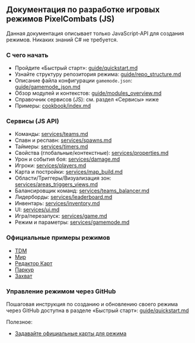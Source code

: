 ## Документация по разработке игровых режимов PixelCombats (JS)

Данная документация описывает только JavaScript-API для создания режимов. Никаких знаний C# не требуется.

### С чего начать
- Пройдите «Быстрый старт»: [guide/quickstart.md](guide/quickstart.md)
- Узнайте структуру репозитория режима: [guide/repo_structure.md](guide/repo_structure.md)
- Описание файла конфигурации `gamemode.json`: [guide/gamemode_json.md](guide/gamemode_json.md)
- Обзор модулей и контекстов: [guide/modules_overview.md](guide/modules_overview.md)
- Справочник сервисов (JS): см. раздел «Сервисы» ниже
- Примеры: [cookbook/index.md](cookbook/index.md)

### Сервисы (JS API)
- Команды: [services/teams.md](services/teams.md)
- Спавн и респавн: [services/spawns.md](services/spawns.md)
- Таймеры: [services/timers.md](services/timers.md)
- Свойства (глобальные/контекстные): [services/properties.md](services/properties.md)
- Урон и события боя: [services/damage.md](services/damage.md)
- Игроки: [services/players.md](services/players.md)
- Карта и постройки: [services/map_build.md](services/map_build.md)
- Области/Триггеры/Визуализация зон: [services/areas_triggers_views.md](services/areas_triggers_views.md)
- Балансировщик команд: [services/teams_balancer.md](services/teams_balancer.md)
- Лидерборды: [services/leaderboard.md](services/leaderboard.md)
- Инвентарь: [services/inventory.md](services/inventory.md)
- UI: [services/ui.md](services/ui.md)
- Игра/перезапуск: [services/game.md](services/game.md)
- Режим и параметры: [services/gamemode.md](services/gamemode.md)

### Официальные примеры режимов
- [TDM](https://github.com/kkohno/PixelCombats.GameModes.TDM)
- [Мир](https://github.com/kkohno/PixelCombats.GameModes.Peace)
- [Редактор Карт](https://github.com/kkohno/PixelCombats.GameModes.Editor)
- [Паркур](https://github.com/kkohno/PixelCombats.GameModes.Parcour)
- [Захват](https://github.com/kkohno/PixelCombats.GameModes.Capture)

### Управление режимом через GitHub
Пошаговая инструкция по созданию и обновлению своего режима через GitHub доступна в разделе «Быстрый старт»: [guide/quickstart.md](guide/quickstart.md)

Полезное:
- [Задавайте официальные карты для режима](GameModeOfficialMaps.md)
